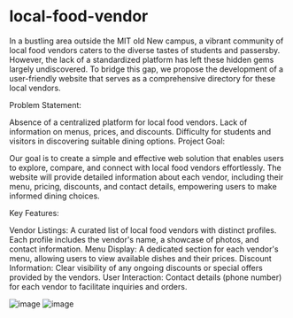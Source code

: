 # local-food-vendor
In a bustling area outside the MIT old New campus, a vibrant community of local food vendors caters to the diverse tastes of students and passersby. However, the lack of a standardized platform has left these hidden gems largely undiscovered. To bridge this gap, we propose the development of a user-friendly website that serves as a comprehensive directory for these local vendors.

Problem Statement:

Absence of a centralized platform for local food vendors.
Lack of information on menus, prices, and discounts.
Difficulty for students and visitors in discovering suitable dining options.
Project Goal:

Our goal is to create a simple and effective web solution that enables users to explore, compare, and connect with local food vendors effortlessly. The website will provide detailed information about each vendor, including their menu, pricing, discounts, and contact details, empowering users to make informed dining choices.

Key Features:

Vendor Listings:
A curated list of local food vendors with distinct profiles.
Each profile includes the vendor's name, a showcase of photos, and contact information.
Menu Display:
A dedicated section for each vendor's menu, allowing users to view available dishes and their prices.
Discount Information:
Clear visibility of any ongoing discounts or special offers provided by the vendors.
User Interaction:
Contact details (phone number) for each vendor to facilitate inquiries and orders.


![image](https://github.com/vedangit/local-food-vendors/assets/117835144/efee8ca3-8edb-4852-90bf-a5c3b46db0f2)
![image](https://github.com/vedangit/local-food-vendors/assets/117835144/27c49bb7-386f-4a95-ace6-e55b065cb834)

